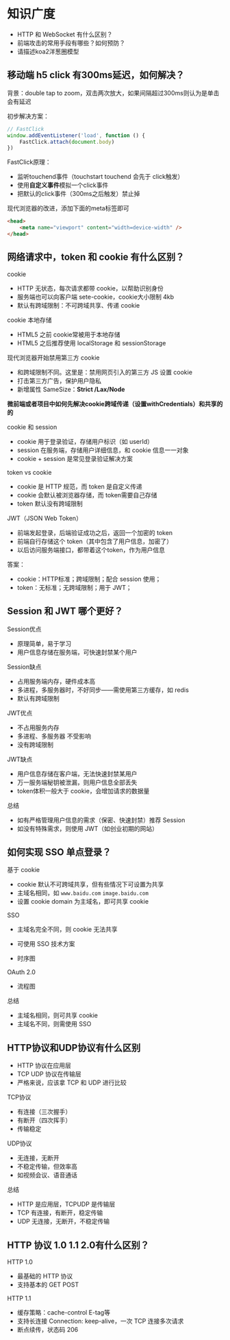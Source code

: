 # 知识广度

- HTTP 和 WebSocket 有什么区别？
- 前端攻击的常用手段有哪些？如何预防？
- 请描述koa2洋葱圈模型

## 移动端 h5 click  有300ms延迟，如何解决？

背景：double tap to zoom，双击两次放大，如果间隔超过300ms则认为是单击会有延迟

初步解决方案：

```javascript
// FastClick
window.addEventListener('load', function () {
    FastClick.attach(document.body)
})
```

FastClick原理：

- 监听touchend事件（touchstart touchend 会先于 click触发）
- 使用**自定义事件**模拟一个click事件
- 把默认的click事件（300ms之后触发）禁止掉

现代浏览器的改进，添加下面的meta标签即可

```html
<head>
    <meta name="viewport" content="width=device-width" />
</head>
```

## 网络请求中，token 和 cookie 有什么区别？

cookie

- HTTP 无状态，每次请求都带 cookie，以帮助识别身份
- 服务端也可以向客户端 sete-cookie，cookie大小限制 4kb
- 默认有跨域限制：不可跨域共享、传递 cookie

cookie 本地存储

- HTML5 之前 cookie常被用于本地存储
- HTML5 之后推荐使用 localStorage 和 sessionStorage

现代浏览器开始禁用第三方 cookie

- 和跨域限制不同。这里是：禁用网页引入的第三方 JS 设置 cookie
- 打击第三方广告，保护用户隐私
- 新增属性 SameSize：**Strict /Lax/Node**

**微前端或者项目中如何先解决cookie跨域传递（设置withCredentials）和共享的的**

cookie 和 session

- cookie 用于登录验证，存储用户标识（如 userId）
- session 在服务端，存储用户详细信息，和 cookie 信息一一对象
- cookie + session 是常见登录验证解决方案

token vs cookie

- cookie 是 HTTP 规范，而 token 是自定义传递
- cookie 会默认被浏览器存储，而 token需要自己存储
- token 默认没有跨域限制

JWT（JSON Web Token）

- 前端发起登录，后端验证成功之后，返回一个加密的 token
- 前端自行存储这个 token（其中包含了用户信息，加密了）
- 以后访问服务端接口，都带着这个token，作为用户信息

答案：

- cookie：HTTP标准；跨域限制；配合 session 使用；
- token：无标准；无跨域限制；用于 JWT；

## Session 和 JWT 哪个更好？

Session优点

- 原理简单，易于学习
- 用户信息存储在服务端，可快速封禁某个用户

Session缺点

- 占用服务端内存，硬件成本高
- 多进程，多服务器时，不好同步——需使用第三方缓存，如 redis
- 默认有跨域限制

JWT优点

- 不占用服务内存
- 多进程、多服务器 不受影响
- 没有跨域限制

JWT缺点

- 用户信息存储在客户端，无法快速封禁某用户
- 万一服务端秘钥被泄漏，则用户信息全部丢失
- token体积一般大于 cookie，会增加请求的数据量

总结

- 如有严格管理用户信息的需求（保密、快速封禁）推荐 Session
- 如没有特殊需求，则使用 JWT（如创业初期的网站）

## 如何实现 SSO 单点登录？

基于 cookie

- cookie 默认不可跨域共享，但有些情况下可设置为共享
- 主域名相同，如 `www.baidu.com` `image.baidu.com`
- 设置 cookie domain 为主域名，即可共享 cookie

SSO

- 主域名完全不同，则 cookie 无法共享
- 可使用 SSO 技术方案

- 时序图

OAuth 2.0

- 流程图

总结

- 主域名相同，则可共享 cookie
- 主域名不同，则需使用 SSO

## HTTP协议和UDP协议有什么区别

- HTTP 协议在应用层
- TCP UDP 协议在传输层
- 严格来说，应该拿 TCP 和 UDP 进行比较

TCP协议

- 有连接（三次握手）
- 有断开（四次挥手）
- 传输稳定

UDP协议

- 无连接，无断开
- 不稳定传输，但效率高
- 如视频会议、语音通话

总结

- HTTP 是应用层，TCPUDP 是传输层
- TCP 有连接，有断开，稳定传输
- UDP 无连接，无断开，不稳定传输

## HTTP 协议 1.0 1.1 2.0有什么区别？

HTTP 1.0

- 最基础的 HTTP 协议
- 支持基本的 GET POST 

HTTP 1.1

- 缓存策略：cache-control E-tag等
- 支持长连接 Connection: keep-alive，一次 TCP 连接多次请求
- 断点续传，状态码 206